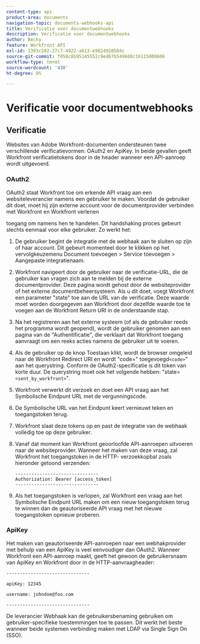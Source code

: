 ```yaml
---
content-type: api
product-area: documents
navigation-topic: documents-webhooks-api
title: Verificatie voor documentwebhooks
description: Verificatie voor documentwebhooks
author: Becky
feature: Workfront API
exl-id: 2303c202-27c7-4922-a613-e9824910504c
source-git-commit: f050c8b95145552c9ed67b549608c16115000606
workflow-type: tm+mt
source-wordcount: '438'
ht-degree: 0%

---
```


# Verificatie voor documentwebhooks

## Verificatie

Websites van Adobe Workfront-documenten ondersteunen twee verschillende verificatievormen: OAuth2 en ApiKey. In beide gevallen geeft Workfront verificatietokens door in de header wanneer een API-aanroep wordt uitgevoerd.

### OAuth2

OAuth2 staat Workfront toe om erkende API vraag aan een websiteleverancier namens een gebruiker te maken. Voordat de gebruiker dit doet, moet hij zijn externe account voor de documentprovider verbinden met Workfront en Workfront verlenen

toegang om namens hen te handelen. Dit handshaking proces gebeurt slechts eenmaal voor elke gebruiker. Zo werkt het:

1. De gebruiker begint de integratie met de webhaak aan te sluiten op zijn of haar account. Dit gebeurt momenteel door te klikken op het vervolgkeuzemenu Document toevoegen > Service toevoegen > Aangepaste integratienaam.
1. Workfront navigeert door de gebruiker naar de verificatie-URL, die de gebruiker kan vragen zich aan te melden bij de externe documentprovider. Deze pagina wordt gehost door de websiteprovider of het externe documentbeheersysteem. Als u dit doet, voegt Workfront een parameter &quot;state&quot; toe aan de URL van de verificatie. Deze waarde moet worden doorgegeven aan Workfront door dezelfde waarde toe te voegen aan de Workfront Return URI in de onderstaande stap.
1. Na het registreren aan het externe systeem (of als de gebruiker reeds het programma wordt geopend), wordt de gebruiker genomen aan een pagina van de &quot;Authentificatie&quot;, die verklaart dat Workfront toegang aanvraagt om een reeks acties namens de gebruiker uit te voeren.
1. Als de gebruiker op de knop Toestaan klikt, wordt de browser omgeleid naar de Workfront Redirect URI en wordt &quot;code=&quot; toegevoegd`<code>`&quot; aan het querystring. Conform de OAuth2-specificatie is dit token van korte duur. De querystring moet ook het volgende hebben: &quot;state=`<sent_by_workfront>`&quot;.
1. Workfront verwerkt dit verzoek en doet een API vraag aan het Symbolische Eindpunt URL met de vergunningscode.
1. De Symbolische URL van het Eindpunt keert vernieuwt teken en toegangstoken terug.
1. Workfront slaat deze tokens op en past de integratie van de webhaak volledig toe op deze gebruiker.
1. Vanaf dat moment kan Workfront geoorloofde API-aanroepen uitvoeren naar de websiteprovider. Wanneer het maken van deze vraag, zal Workfront het toegangstoken in de HTTP- verzoekkopbal zoals hieronder getoond verzenden:

   ```
   -------------------------------  
   Authorization: Bearer [access_token] ­­­­­­­­­­­­­­­­­­­­­­­­­­  
   -------------------------------
   ```

1. Als het toegangstoken is verlopen, zal Workfront een vraag aan het Symbolische Eindpunt URL maken om een nieuw toegangstoken terug te winnen dan de geautoriseerde API vraag met het nieuwe toegangstoken opnieuw proberen.

### ApiKey

Het maken van geautoriseerde API-aanroepen naar een webhakprovider met behulp van een ApiKey is veel eenvoudiger dan OAuth2. Wanneer Workfront een API-aanroep maakt, geeft het gewoon de gebruikersnaam van ApiKey en Workfront door in de HTTP-aanvraagheader: 

```
-------------------------------

apiKey: 12345

username: johndoe@foo.com

-------------------------------
```

De leverancier Webhaak kan de gebruikersbenaming gebruiken om gebruiker-specifieke toestemmingen toe te passen. Dit werkt het beste wanneer beide systemen verbinding maken met LDAP via Single Sign On (SSO).

<!--
<div data-mc-conditions="QuicksilverOrClassic.Draft mode">
<h3>Adding Request Headers (optional)</h3>
<p>In addition to using either OAuth2 tokens or an ApiKey for authentication, Workfront can send a predefined set of headers to the webhook provider for every API call. A Workfront admin can setup set this up when&nbsp;registering or editing a Webook Integration, as described in the section above. See Registering a Webhook Integration.</p>
<p>For example, this can be used for Basic Authentication. To do this, the Workfront administrator would add the following Request Header information in the Custom Integration dialog:</p>
<p>&nbsp; &nbsp; &nbsp;Authorization Basic QWxhZGRpbjpvcGVuIHNlc2FtZQ==</p>
<p>where QWxhZGRpbjpvcGVuIHNlc2FtZQ== is a base-64 encoded string of “username:password”. See Basic Authentication . Provided that this added, Workfront will pass this in the HTTP request header, in addition to other request headers:&nbsp;</p>
<p>-------------------------------</p>
<p>apiKey: 12345</p>
<p>username: johndoe@foo.com</p>
<p>Authorization: Basic QWxhZGRpbjpvcGVuIHNlc2FtZQ== ­­­­­­­­­­­­­­­­­­­­­­­­­­</p>
<p>-------------------------------</p>
</div>
-->
